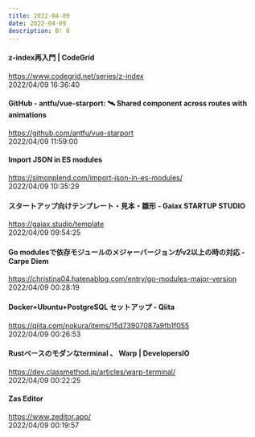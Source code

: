 ```yaml
---
title: 2022-04-09
date: 2022-04-09
description: B! 8
---
```


#### z-index再入門 | CodeGrid
https://www.codegrid.net/series/z-index<br>
2022/04/09 16:36:40<br>


#### GitHub - antfu/vue-starport: 🛰 Shared component across routes with animations
https://github.com/antfu/vue-starport<br>
2022/04/09 11:59:00<br>


#### Import JSON in ES modules
https://simonplend.com/import-json-in-es-modules/<br>
2022/04/09 10:35:29<br>


#### スタートアップ向けテンプレート・見本・雛形 - Gaiax STARTUP STUDIO
https://gaiax.studio/template<br>
2022/04/09 09:54:25<br>


#### Go modulesで依存モジュールのメジャーバージョンがv2以上の時の対応 - Carpe Diem
https://christina04.hatenablog.com/entry/go-modules-major-version<br>
2022/04/09 00:28:19<br>


#### Docker+Ubuntu+PostgreSQL セットアップ - Qiita
https://qiita.com/nokura/items/15d73907087a9fb1f055<br>
2022/04/09 00:26:53<br>


#### Rustベースのモダンなterminal 、 Warp | DevelopersIO
https://dev.classmethod.jp/articles/warp-terminal/<br>
2022/04/09 00:22:25<br>


#### Zas Editor
https://www.zeditor.app/<br>
2022/04/09 00:19:57<br>


